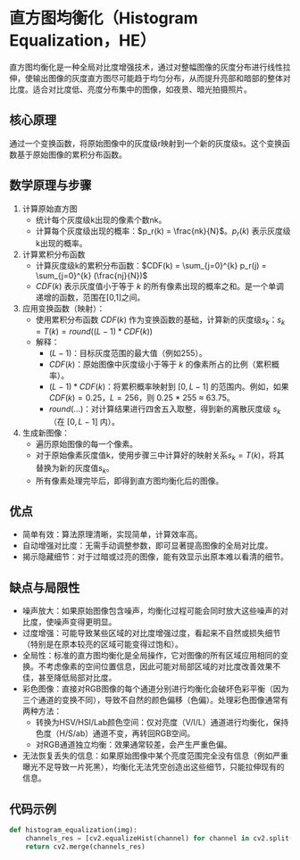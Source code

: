 # 直方图均衡化（Histogram Equalization，HE）

直方图均衡化是一种全局对比度增强技术，通过对整幅图像的灰度分布进行线性拉伸，使输出图像的灰度直方图尽可能趋于均匀分布，从而提升亮部和暗部的整体对比度。适合对比度低、亮度分布集中的图像，如夜景、暗光拍摄照片。

## 核心原理

通过一个变换函数，将原始图像中的灰度级r映射到一个新的灰度级s。这个变换函数基于原始图像的累积分布函数。

## 数学原理与步骤

1. 计算原始直方图
   - 统计每个灰度级k出现的像素个数nk。
   - 计算每个灰度级出现的概率：$p_r(k) = \frac{nk}{N}$。$p_r(k)$ 表示灰度级k出现的概率。
2. 计算累积分布函数
   - 计算灰度级k的累积分布函数：$CDF(k) = \sum_{j=0}^{k} p_r(j) = \sum_{j=0}^{k} (\frac{nj}{N})$
   - $CDF(k)$ 表示灰度值小于等于 $k$ 的所有像素出现的概率之和。是一个单调递增的函数，范围在[0,1]之间。
3. 应用变换函数（映射）：
   - 使用累积分布函数 $CDF(k)$ 作为变换函数的基础，计算新的灰度级$s_k$：$s_k = T(k) = round((L-1) * CDF(k))$
   - 解释：
     - $(L - 1)$：目标灰度范围的最大值（例如255）。
     - $CDF(k)$：原始图像中灰度级小于等于 $k$ 的像素所占的比例（累积概率）。
     - $(L - 1) * CDF(k)$：将累积概率映射到 $[0, L-1]$ 的范围内。例如，如果 $CDF(k)=0.25$，$L=256$，则 0.25 * 255 ≈ 63.75。
     - $round(...)$：对计算结果进行四舍五入取整，得到新的离散灰度级 $s_k$（在 $[0, L-1]$ 内）。
4. 生成新图像：
   - 遍历原始图像的每一个像素。
   - 对于原始像素灰度值k，使用步骤三中计算好的映射关系$s_k = T(k)$，将其替换为新的灰度值$s_k$。
   - 所有像素处理完毕后，即得到直方图均衡化后的图像。

## 优点

- 简单有效：算法原理清晰，实现简单，计算效率高。
- 自动增强对比度：无需手动调整参数，即可显著提高图像的全局对比度。
- 揭示隐藏细节：对于过暗或过亮的图像，能有效显示出原本难以看清的细节。

## 缺点与局限性

- 噪声放大：如果原始图像包含噪声，均衡化过程可能会同时放大这些噪声的对比度，使噪声变得更明显。
- 过度增强：可能导致某些区域的对比度增强过度，看起来不自然或损失细节（特别是在原本较亮的区域可能变得过饱和）。
- 全局性：标准的直方图均衡化是全局操作，它对图像的所有区域应用相同的变换。不考虑像素的空间位置信息，因此可能对局部区域的对比度改善效果不佳，甚至降低局部对比度。
- 彩色图像：直接对RGB图像的每个通道分别进行均衡化会破坏色彩平衡（因为三个通道的变换不同），导致不自然的颜色偏移（色偏）。处理彩色图像通常有两种方法：
  - 转换为HSV/HSI/Lab颜色空间：仅对亮度（V/I/L）通道进行均衡化，保持色度（H/S/ab）通道不变，再转回RGB空间。
  - 对RGB通道独立均衡：效果通常较差，会产生严重色偏。
- 无法恢复丢失的信息：如果原始图像中某个亮度范围完全没有信息（例如严重曝光不足导致一片死黑），均衡化无法凭空创造出这些细节，只能拉伸现有的信息。

## 代码示例

```Python
def histogram_equalization(img):
    channels_res = [cv2.equalizeHist(channel) for channel in cv2.split(img)]
    return cv2.merge(channels_res)
```
